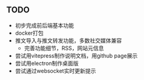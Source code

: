 ## TODO
- 初步完成前后端基本功能
- docker打包
- 推文导入与推文转发功能，多数社交媒体兼容
	- 完善功能细节，RSS，网站元信息
- 尝试用vitepress制作说明文档，用github page展示
- 尝试用electron制作桌面版
- 尝试通过websocket实时更新提示
